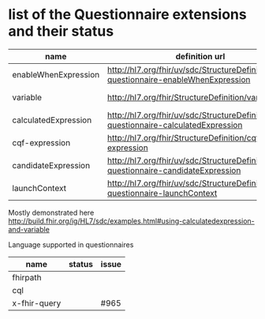 # list of the Questionnaire extensions and their status

| name                       | definition url                                                                                | status          | issue |
|----------------------------|-----------------------------------------------------------------------------------------------|-----------------|-------|
| enableWhenExpression       | http://hl7.org/fhir/uv/sdc/StructureDefinition/sdc-questionnaire-enableWhenExpression         | not implemented | #819  |
| variable                   | http://hl7.org/fhir/StructureDefinition/variable                                              | not implemented | #971  |
| calculatedExpression       | http://hl7.org/fhir/uv/sdc/StructureDefinition/sdc-questionnaire-calculatedExpression         | not implemented | #971  |
| cqf-expression             | http://hl7.org/fhir/StructureDefinition/cqf-expression                                        | not implemented |       |
| candidateExpression        | http://hl7.org/fhir/uv/sdc/StructureDefinition/sdc-questionnaire-candidateExpression          | not implemented | #965  |
| launchContext              | http://hl7.org/fhir/uv/sdc/StructureDefinition/sdc-questionnaire-launchContext                | not implemented |       |

Mostly demonstrated here http://build.fhir.org/ig/HL7/sdc/examples.html#using-calculatedexpression-and-variable


Language supported in questionnaires

| name           | status         | issue  |
|----------------|----------------|--------|
| fhirpath       |                |        |
| cql            |                |        |
| x-fhir-query   |                | #965   |
